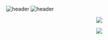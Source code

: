 ![header](https://capsule-render.vercel.app/api?type=waving&color=ffffff&height=120&section=header)
![header](https://capsule-render.vercel.app/api?type=transparent&fontColor=ffffff&text=Vinicius%20Cardoso%20Miranda&desc=Software%20Developer&height=100&fontSize=40&descAlignY=0&fontAlignY=30&animation=fadeIn)
<p align="center">
  <a href="https://skillicons.dev">
    <img src="https://skillicons.dev/icons?i=py,mysql,flask,django,mongodb,css,c,html,git" />
  </a>
</p>
<p align="center">
  <a href="">
    <img src="https://streak-stats.demolab.com?user=vcaard&theme=transparent&hide_border=true&currStreakNum=FFFFFF&currStreakLabel=FFFFFF&sideNums=FFFFFF&sideLabels=FFFFFF&dates=bcbcbc&ring=999999&fire=999999" />
  </a>
</p>
